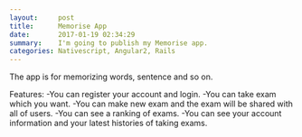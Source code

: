 ```yaml
---
layout:     post
title:      Memorise App
date:       2017-01-19 02:34:29
summary:    I'm going to publish my Memorise app.
categories: Nativescript, Angular2, Rails
---
```


The app is for memorizing words, sentence and so on.

Features:
-You can register your account and login.
-You can take exam which you want.
-You can make new exam and the exam will be shared with all of users.
-You can see a ranking of exams.
-You can see your account information and your latest histories of taking exams.
